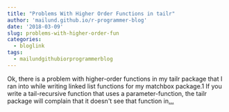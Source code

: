 ```yaml
---
title: "Problems With Higher Order Functions in tailr"
author: 'mailund.github.io/r-programmer-blog'
date: '2018-03-09'
slug: problems-with-higher-order-fun
categories:
  - bloglink
tags:
  - mailundgithubiorprogrammerblog
---
```


Ok, there is a problem with higher-order functions in my tailr package that I ran into while writing linked list functions for my matchbox package.1 If you write a tail-recursive function that uses a parameter-function, the tailr package will complain that it doesn't see that function in[... <i class="fas fa-external-link-alt"></i>](https://mailund.github.io/r-programmer-blog/2018/03/09/problems-with-higher-order-functions-in-tailr/)

